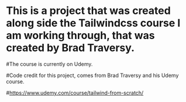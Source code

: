 # This is a project that was created along side the Tailwindcss course I am working through, that was created by Brad Traversy. 

#The course is currently on Udemy.

#Code credit for this project, comes from Brad Traversy and his Udemy course. 

#https://www.udemy.com/course/tailwind-from-scratch/


